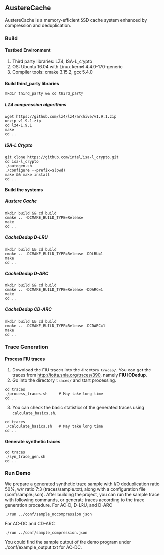 ## AustereCache
AustereCache is a memory-efficient SSD cache system enhanced by compression and deduplication.

### Build
#### Testbed Environment
1. Third party libraries: LZ4, ISA-L_crypto
2. OS: Ubuntu 16.04 with Linux kernel 4.4.0-170-generic
3. Compiler tools: cmake 3.15.2, gcc 5.4.0

#### Build third_party libraries
```
mkdir third_party && cd third_party
```
##### LZ4 compression algorithms
```
wget https://github.com/lz4/lz4/archive/v1.9.1.zip
unzip v1.9.1.zip
cd lz4-1.9.1
make
cd ..
```
##### ISA-L Crypto
```
git clone https://github.com/intel/isa-l_crypto.git
cd isa-l_crypto
./autogen.sh
./configure --prefix=$(pwd)
make && make install
cd ..
```

#### Build the systems
##### Austere Cache
```
mkdir build && cd build
cmake .. -DCMAKE_BUILD_TYPE=Release
make
cd ..
```
##### CacheDedup D-LRU
```
mkdir build && cd build
cmake .. -DCMAKE_BUILD_TYPE=Release -DDLRU=1
make
cd ..
```
##### CacheDedup D-ARC
```
mkdir build && cd build
cmake .. -DCMAKE_BUILD_TYPE=Release -DDARC=1
make
cd ..
```
##### CacheDedup CD-ARC
```
mkdir build && cd build
cmake .. -DCMAKE_BUILD_TYPE=Release -DCDARC=1
make
cd ..
```

### Trace Generation
#### Process FIU traces

1. Download the FIU traces into the directory `traces/`. You can get the traces from http://iotta.snia.org/traces/390, namely **FIU IODedup**.
2. Go into the directory `traces/` and start processing.

```
cd traces
./process_traces.sh     # May take long time
cd ..
```

3. You can check the basic statistics of the generated traces using `calculate_basics.sh`.

```
cd traces
./calculate_basics.sh   # May take long time
cd ..
```

#### Generate synthetic traces

```
cd traces
./syn_trace_gen.sh
cd ..
```

### Run Demo
We prepare a generated synthetic trace sample with I/O deduplication ratio 50%, w/r ratio 7:3 (traces/sample.txt), along with
a configuration file (conf/sample.json).
After building the project, you can run the sample trace with following commands, or generate traces according to
the trace generation procedure.
For AC-D, D-LRU, and D-ARC
```
./run ../conf/sample_nocompression.json
```
For AC-DC and CD-ARC
```
./run ../conf/sample_compression.json
```
You could find the sample output of the demo program under ./conf/example_output.txt for AC-DC.
